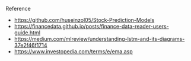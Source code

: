 Reference
  * https://github.com/huseinzol05/Stock-Prediction-Models
  * https://financedata.github.io/posts/finance-data-reader-users-guide.html
  * https://medium.com/mlreview/understanding-lstm-and-its-diagrams-37e2f46f1714
  * https://www.investopedia.com/terms/e/ema.asp
